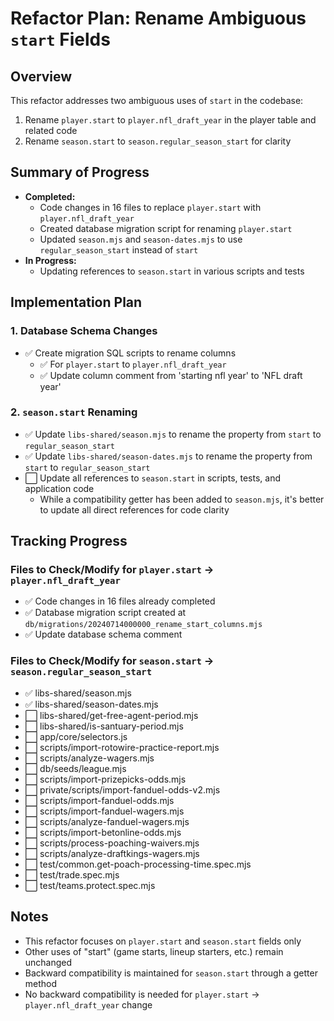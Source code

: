 # Refactor Plan: Rename Ambiguous `start` Fields

## Overview
This refactor addresses two ambiguous uses of `start` in the codebase:
1. Rename `player.start` to `player.nfl_draft_year` in the player table and related code
2. Rename `season.start` to `season.regular_season_start` for clarity

## Summary of Progress
- **Completed:** 
  - Code changes in 16 files to replace `player.start` with `player.nfl_draft_year`
  - Created database migration script for renaming `player.start`
  - Updated `season.mjs` and `season-dates.mjs` to use `regular_season_start` instead of `start`
- **In Progress:** 
  - Updating references to `season.start` in various scripts and tests

## Implementation Plan

### 1. Database Schema Changes
- ✅ Create migration SQL scripts to rename columns
  - ✅ For `player.start` to `player.nfl_draft_year`
  - ✅ Update column comment from 'starting nfl year' to 'NFL draft year'

### 2. `season.start` Renaming
- ✅ Update `libs-shared/season.mjs` to rename the property from `start` to `regular_season_start`
- ✅ Update `libs-shared/season-dates.mjs` to rename the property from `start` to `regular_season_start`
- ⬜ Update all references to `season.start` in scripts, tests, and application code
  - While a compatibility getter has been added to `season.mjs`, it's better to update all direct references for code clarity

## Tracking Progress

### Files to Check/Modify for `player.start` → `player.nfl_draft_year`
- ✅ Code changes in 16 files already completed
- ✅ Database migration script created at `db/migrations/20240714000000_rename_start_columns.mjs`
- ✅ Update database schema comment

### Files to Check/Modify for `season.start` → `season.regular_season_start`
- ✅ libs-shared/season.mjs
- ✅ libs-shared/season-dates.mjs
- ⬜ libs-shared/get-free-agent-period.mjs
- ⬜ libs-shared/is-santuary-period.mjs
- ⬜ app/core/selectors.js
- ⬜ scripts/import-rotowire-practice-report.mjs
- ⬜ scripts/analyze-wagers.mjs
- ⬜ db/seeds/league.mjs
- ⬜ scripts/import-prizepicks-odds.mjs
- ⬜ private/scripts/import-fanduel-odds-v2.mjs
- ⬜ scripts/import-fanduel-odds.mjs
- ⬜ scripts/import-fanduel-wagers.mjs
- ⬜ scripts/analyze-fanduel-wagers.mjs
- ⬜ scripts/import-betonline-odds.mjs
- ⬜ scripts/process-poaching-waivers.mjs
- ⬜ scripts/analyze-draftkings-wagers.mjs
- ⬜ test/common.get-poach-processing-time.spec.mjs
- ⬜ test/trade.spec.mjs
- ⬜ test/teams.protect.spec.mjs

## Notes
- This refactor focuses on `player.start` and `season.start` fields only
- Other uses of "start" (game starts, lineup starters, etc.) remain unchanged
- Backward compatibility is maintained for `season.start` through a getter method
- No backward compatibility is needed for `player.start` → `player.nfl_draft_year` change